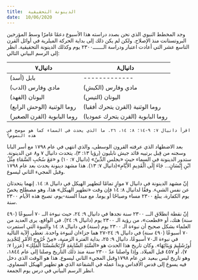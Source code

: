 ```yaml
---
title:  الدينونة التحقيقية
date:  10/06/2020
---
```


وجد المخطط النبوي الذي نحن بصدد دراسته هذا الأسبوع دعمًا غامرًا وسط المؤرخين البروتستانت منذ الإصلاح. ولكن لم يكن ذلك إلى بداية الحركة الميلرية في أوائل القرن التاسع عشر التي أعادت اعتبار ودراسة الـــــــ٢٣٠٠ يوم وكذلك الدينونة التحقيقية. انظر إلى الرسم البياني التالي:

|دانيال٧|دانيال٨|
|---|---|
|بابل (أسد)|-------------|
|مادي وفارس (الدب)|مادي وفارس (الكبش)|
|اليونان (الفهد)|اليونان (التيس)|
|روما الوثنية (الوحش الرابع)|روما الوثنية (القرن يتحرك أفقيا)|
|روما البابوية (القرن الصغير) | روما البابوية (القرن يتحرك عموديا)|

`اقرأ دانيال ٧: ٩-١٤؛ ٨: ١٤، ٢٦. ما الذي يحدث في السماء كما هو موضح في هذه النصوص؟`

بعد الاضطهاد الذي عرفته القرون الوسطى، والذي انتهى في عام ١٧٩٨ مع أسر البابا وسجنه من قِبل برتييه قائد جيش نابليون (رؤيا ١٣: ٣)، يتحدث دانيال ٧ و٨ عن الدينونة. ستدور الدينونة في السماء حيث «يجلس الدِّينُ» (دانيال ٧: ١٠) و «مَعَ سُحُبِ السَّمَاءِ مِثْلُ ابْنِ إِنْسَانٍ... جَاءَ إِلَى الْقَدِيمِ الأَيَّامِ»(دانيال ٧: ١٣). هذا مشهد دينونة يحدث بعد عام ١٧٩٨ وقبل المجيء الثاني ليسوع.

إنّ مشهد الدينونة في دانيال ٧ موازٍ تمامًا لتطهير الهيكل في دانيال ٨: ١٤. إنهما يتحدثان عن نفس الشيء. وفقًا لدانيال ٨: ١٤ فإن وقت «تطهير الهيكل» هذا، وهو مصطلح يخصّ يوم الكفارة، يبلغ ٢٣٠٠ مساء وصباحًا أو يوما. مع مبدأ السنة-يوم، تصبح هذه الأيام ٢٣٠٠ سنة.

إنّ نقطة انطلاق الـــ ٢٣٠٠ سنة نجدها في دانيال ٩: ٢٤، حيث نبوءة الــ ٧٠ أسبوعًا (٤٩٠ سنة) هتك، أو «قطعت»، من رؤية الـ ٢٣٠٠ يوم (دانيال ٩: ٢٤). في الواقع، يرى العديد من العلماء بشكل صحيح أن نبوءة الـ ٢٣٠٠ يوم (سنة) في دانيال ٨: ١٤ والنبوة التي استمرت ٧٠ أسبوعًا (٤٩٠ سنة) في دانيال ٩: ٢٤-٢٧ هما جزاءان لنبوءة واحدة. تعطي الآية التالية في نبوءة الـ٧٠ أسبوعًا، دانيال ٩: ٢٥، بداية الفترة الزمنية، «مِنْ خُرُوجِ الأَمْرِ لِتَجْدِيدِ أُورُشَلِيمَ وَبِنَائِهَا». وكان تاريخ هذا الحدث هو «السَّنَةِ السَّابِعَةِ لأَرْتَحْشَسْتَا الْمَلِكِ» (عزرا ٧: ٧)، أو ٤٥٧ قبل الميلاد. وإذا واصلنا عدّ ٢٣٠٠ سنة منذ ذلك التاريخ وصلنا إلى عام ١٨٤٤، وهو تاريخ ليس ببعيد عن عام ١٧٩٨وقبل المجيء الثاني ليسوع. هذا هو الوقت الذي دخل فيه يسوع إلى قدس الأقداس وبدأ عمله في الشفاعة الذي هو تطهير الهيكل السماوي. انظر الرسم البياني في درس يوم الجمعة.
